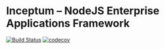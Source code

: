 # Inceptum – NodeJS Enterprise Applications Framework

[![Build Status](https://travis-ci.com/hipagesgroup/inceptum.svg?token=xC7kHoLJc7jRs3kzfXe2&branch=master)](https://travis-ci.com/hipagesgroup/inceptum)
[![codecov](https://codecov.io/gh/hipagesgroup/inceptum/branch/master/graph/badge.svg?token=5AIy3UhubU)](https://codecov.io/gh/hipagesgroup/inceptum)
